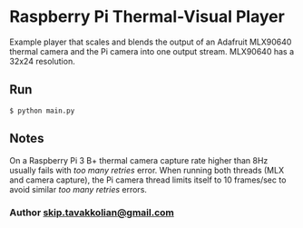 # Raspberry Pi Thermal-Visual Player

Example player that scales and blends the output of an Adafruit MLX90640
thermal camera and the Pi camera into one output stream. MLX90640 has a
32x24 resolution.

## Run
```
$ python main.py
```

## Notes
On a Raspberry Pi 3 B+ thermal camera capture rate higher than 8Hz usually
fails with _too many retries_ error. When running both threads (MLX and
camera capture), the Pi camera thread limits itself to 10 frames/sec to avoid
similar _too many retries_ errors.

### Author skip.tavakkolian@gmail.com

